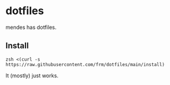 # dotfiles

mendes has dotfiles.

## Install

`zsh <(curl -s https://raw.githubusercontent.com/frm/dotfiles/main/install)`

It (mostly) just works.

